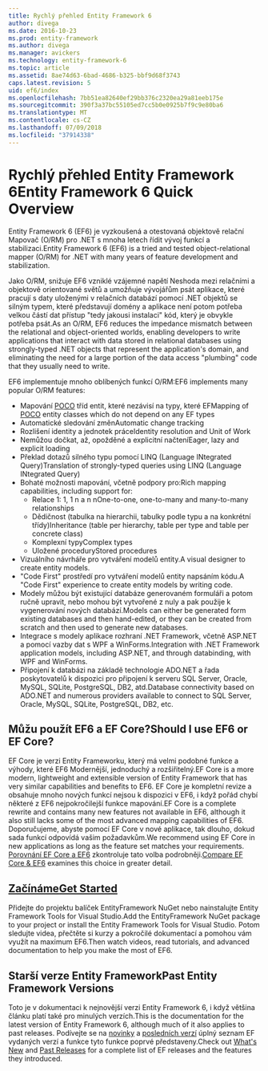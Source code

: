 ```yaml
---
title: Rychlý přehled Entity Framework 6
author: divega
ms.date: 2016-10-23
ms.prod: entity-framework
ms.author: divega
ms.manager: avickers
ms.technology: entity-framework-6
ms.topic: article
ms.assetid: 8ae74d63-6bad-4686-b325-bbf9d68f3743
caps.latest.revision: 5
uid: ef6/index
ms.openlocfilehash: 7bb51ea82640ef29bb376c2320ea29a81eeb175e
ms.sourcegitcommit: 390f3a37bc55105ed7cc5b0e0925b7f9c9e80ba6
ms.translationtype: MT
ms.contentlocale: cs-CZ
ms.lasthandoff: 07/09/2018
ms.locfileid: "37914338"
---
```

# <a name="entity-framework-6-quick-overview"></a><span data-ttu-id="5f35b-102">Rychlý přehled Entity Framework 6</span><span class="sxs-lookup"><span data-stu-id="5f35b-102">Entity Framework 6 Quick Overview</span></span>
<span data-ttu-id="5f35b-103">Entity Framework 6 (EF6) je vyzkoušená a otestovaná objektově relační Mapovač (O/RM) pro .NET s mnoha letech řídit vývoj funkcí a stabilizaci.</span><span class="sxs-lookup"><span data-stu-id="5f35b-103">Entity Framework 6 (EF6) is a tried and tested object-relational mapper (O/RM) for .NET with many years of feature development and stabilization.</span></span>

<span data-ttu-id="5f35b-104">Jako O/RM, snižuje EF6 vzniklé vzájemné napětí Neshoda mezi relačními a objektově orientované světů a umožňuje vývojářům psát aplikace, které pracují s daty uloženými v relačních databází pomocí .NET objektů se silným typem, které představují domény a aplikace není potom potřeba velkou částí dat přístup "tedy jakousi instalaci" kód, který je obvykle potřeba psát.</span><span class="sxs-lookup"><span data-stu-id="5f35b-104">As an O/RM, EF6 reduces the impedance mismatch between the relational and object-oriented worlds, enabling developers to write applications that interact with data stored in relational databases using strongly-typed .NET objects that represent the application's domain, and eliminating the need for a large portion of the data access "plumbing" code that they usually need to write.</span></span>

<span data-ttu-id="5f35b-105">EF6 implementuje mnoho oblíbených funkcí O/RM:</span><span class="sxs-lookup"><span data-stu-id="5f35b-105">EF6 implements many popular O/RM features:</span></span>
- <span data-ttu-id="5f35b-106">Mapování [POCO](~/ef6/resources/glossary.md#poco) tříd entit, které nezávisí na typy, které EF</span><span class="sxs-lookup"><span data-stu-id="5f35b-106">Mapping of [POCO](~/ef6/resources/glossary.md#poco) entity classes which do not depend on any EF types</span></span>
- <span data-ttu-id="5f35b-107">Automatické sledování změn</span><span class="sxs-lookup"><span data-stu-id="5f35b-107">Automatic change tracking</span></span>
- <span data-ttu-id="5f35b-108">Rozlišení identity a jednotek práce</span><span class="sxs-lookup"><span data-stu-id="5f35b-108">Identity resolution and Unit of Work</span></span>
- <span data-ttu-id="5f35b-109">Nemůžou dočkat, až, opožděné a explicitní načtení</span><span class="sxs-lookup"><span data-stu-id="5f35b-109">Eager, lazy and explicit loading</span></span>
- <span data-ttu-id="5f35b-110">Překlad dotazů silného typu pomocí LINQ (Language INtegrated Query)</span><span class="sxs-lookup"><span data-stu-id="5f35b-110">Translation of strongly-typed queries using LINQ (Language INtegrated Query)</span></span>
- <span data-ttu-id="5f35b-111">Bohaté možnosti mapování, včetně podpory pro:</span><span class="sxs-lookup"><span data-stu-id="5f35b-111">Rich mapping capabilities, including support for:</span></span>
  - <span data-ttu-id="5f35b-112">Relace 1: 1, 1 n a n n</span><span class="sxs-lookup"><span data-stu-id="5f35b-112">One-to-one, one-to-many and many-to-many relationships</span></span>
  - <span data-ttu-id="5f35b-113">Dědičnost (tabulka na hierarchii, tabulky podle typu a na konkrétní třídy)</span><span class="sxs-lookup"><span data-stu-id="5f35b-113">Inheritance (table per hierarchy, table per type and table per concrete class)</span></span>
  - <span data-ttu-id="5f35b-114">Komplexní typy</span><span class="sxs-lookup"><span data-stu-id="5f35b-114">Complex types</span></span>
  - <span data-ttu-id="5f35b-115">Uložené procedury</span><span class="sxs-lookup"><span data-stu-id="5f35b-115">Stored procedures</span></span>
- <span data-ttu-id="5f35b-116">Vizuálního návrháře pro vytváření modelů entity.</span><span class="sxs-lookup"><span data-stu-id="5f35b-116">A visual designer to create entity models.</span></span>
- <span data-ttu-id="5f35b-117">"Code First" prostředí pro vytváření modelů entity napsáním kódu.</span><span class="sxs-lookup"><span data-stu-id="5f35b-117">A "Code First" experience to create entity models by writing code.</span></span>
- <span data-ttu-id="5f35b-118">Modely můžou být existující databáze generovaném formuláři a potom ručně upravit, nebo mohou být vytvořené z nuly a pak použije k vygenerování nových databází.</span><span class="sxs-lookup"><span data-stu-id="5f35b-118">Models can either be generated form existing databases and then hand-edited, or they can be created from scratch and then used to generate new databases.</span></span>
- <span data-ttu-id="5f35b-119">Integrace s modely aplikace rozhraní .NET Framework, včetně ASP.NET a pomocí vazby dat s WPF a WinForms.</span><span class="sxs-lookup"><span data-stu-id="5f35b-119">Integration with .NET Framework application models, including ASP.NET, and through databinding, with WPF and WinForms.</span></span>
- <span data-ttu-id="5f35b-120">Připojení k databázi na základě technologie ADO.NET a řada poskytovatelů k dispozici pro připojení k serveru SQL Server, Oracle, MySQL, SQLite, PostgreSQL, DB2, atd.</span><span class="sxs-lookup"><span data-stu-id="5f35b-120">Database connectivity based on ADO.NET and numerous providers available to connect to SQL Server, Oracle, MySQL, SQLite, PostgreSQL, DB2, etc.</span></span>

## <a name="should-i-use-ef6-or-ef-core"></a><span data-ttu-id="5f35b-121">Můžu použít EF6 a EF Core?</span><span class="sxs-lookup"><span data-stu-id="5f35b-121">Should I use EF6 or EF Core?</span></span>

<span data-ttu-id="5f35b-122">EF Core je verzi Entity Frameworku, který má velmi podobné funkce a výhody, které EF6 Modernější, jednoduchý a rozšiřitelný.</span><span class="sxs-lookup"><span data-stu-id="5f35b-122">EF Core is a more modern, lightweight and extensible version of Entity Framework that has very similar capabilities and benefits to EF6.</span></span>
<span data-ttu-id="5f35b-123">EF Core je kompletní revize a obsahuje mnoho nových funkcí nejsou k dispozici v EF6, i když pořád chybí některé z EF6 nejpokročilejší funkce mapování.</span><span class="sxs-lookup"><span data-stu-id="5f35b-123">EF Core is a complete rewrite and contains many new features not available in EF6, although it also still lacks some of the most advanced mapping capabilities of EF6.</span></span>
<span data-ttu-id="5f35b-124">Doporučujeme, abyste pomocí EF Core v nové aplikace, tak dlouho, dokud sada funkcí odpovídá vašim požadavkům.</span><span class="sxs-lookup"><span data-stu-id="5f35b-124">We recommend using EF Core in new applications as long as the feature set matches your requirements.</span></span>
<span data-ttu-id="5f35b-125">[Porovnání EF Core a EF6](xref:efcore-and-ef6/index) zkontroluje tato volba podrobněji.</span><span class="sxs-lookup"><span data-stu-id="5f35b-125">[Compare EF Core & EF6](xref:efcore-and-ef6/index) examines this choice in greater detail.</span></span>

## <a name="get-startedef6get-startedmd"></a>[<span data-ttu-id="5f35b-126">Začínáme</span><span class="sxs-lookup"><span data-stu-id="5f35b-126">Get Started</span></span>](~/ef6/get-started.md)

<span data-ttu-id="5f35b-127">Přidejte do projektu balíček EntityFramework NuGet nebo nainstalujte Entity Framework Tools for Visual Studio.</span><span class="sxs-lookup"><span data-stu-id="5f35b-127">Add the EntityFramework NuGet package to your project or install the Entity Framework Tools for Visual Studio.</span></span> <span data-ttu-id="5f35b-128">Potom sledujte videa, přečtěte si kurzy a pokročilé dokumentací a pomohou vám využít na maximum EF6.</span><span class="sxs-lookup"><span data-stu-id="5f35b-128">Then watch videos, read tutorials, and advanced documentation to help you make the most of EF6.</span></span>

## <a name="past-entity-framework-versions"></a><span data-ttu-id="5f35b-129">Starší verze Entity Framework</span><span class="sxs-lookup"><span data-stu-id="5f35b-129">Past Entity Framework Versions</span></span>

<span data-ttu-id="5f35b-130">Toto je v dokumentaci k nejnovější verzi Entity Framework 6, i když většina článku platí také pro minulých verzích.</span><span class="sxs-lookup"><span data-stu-id="5f35b-130">This is the documentation for the latest version of Entity Framework 6, although much of it also applies to past releases.</span></span>
<span data-ttu-id="5f35b-131">Podívejte se na [novinky](~/ef6/what-is-new/index.md) a [posledních verzí](~/ef6/what-is-new/past-releases.md) úplný seznam EF vydaných verzí a funkce tyto funkce poprvé představeny.</span><span class="sxs-lookup"><span data-stu-id="5f35b-131">Check out [What's New](~/ef6/what-is-new/index.md) and [Past Releases](~/ef6/what-is-new/past-releases.md) for a complete list of EF releases and the features they introduced.</span></span>
